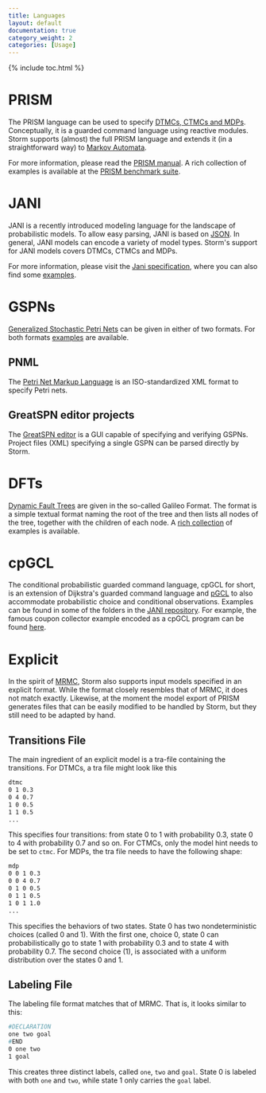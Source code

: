 ```yaml
---
title: Languages
layout: default
documentation: true
category_weight: 2
categories: [Usage]
---
```


{% include toc.html %}

# PRISM

The PRISM language can be used to specify [DTMCs, CTMCs and MDPs](documentation/usage/models.html). Conceptually, it is a guarded command language using reactive modules. Storm supports (almost) the full PRISM language and extends it (in a straightforward way) to [Markov Automata](documentation/usage/models.html).

For more information, please read the [PRISM manual](http://www.prismmodelchecker.org/manual/ThePRISMLanguage/Introduction). A rich collection of examples is available at the [PRISM benchmark suite](http://www.prismmodelchecker.org/benchmarks/).

# JANI

JANI is a recently introduced modeling language for the landscape of probabilistic models. To allow easy parsing, JANI is based on [JSON](http://www.json.org/). In general, JANI models can encode a variety of model types. Storm's support for JANI models covers DTMCs, CTMCs and MDPs.

For more information, please visit the [Jani specification](http://www.jani-spec.org), where you can also find some [examples](https://github.com/ahartmanns/jani-models/).

# GSPNs

[Generalized Stochastic Petri Nets](#) can be given in either of two formats. For both formats [examples](#) are available.

## PNML

The [Petri Net Markup Language](http://www.pnml.org/) is an ISO-standardized XML format to specify Petri nets.

## GreatSPN editor projects

The [GreatSPN editor](http://www.di.unito.it/~amparore/mc4cslta/editor.html) is a GUI capable of specifying and verifying GSPNs. Project files (XML) specifying a single GSPN can be parsed directly by Storm.

# DFTs

[Dynamic Fault Trees](#) are given in the so-called Galileo Format.
The format is a simple textual format naming the root of the tree and then lists all nodes of the tree, together with the children of each node. A [rich collection](https://github.com/moves-rwth/dft-examples) of examples is available.

# cpGCL

The conditional probabilistic guarded command language, cpGCL for short, is an extension of Dijkstra's guarded command language and [pGCL](http://www.sciencedirect.com/science/article/pii/S0167642396000196) to also accommodate probabilistic choice and conditional observations. Examples can be found in some of the folders in the [JANI repository](#jani). For example, the famous coupon collector example encoded as a cpGCL program can be found [here](https://github.com/ahartmanns/jani-models/blob/master/CouponCollector/MultiAllowed/coupon_m_03_02.pgcl).

# Explicit

In the spirit of [MRMC](http://www.mrmc-tool.org/), Storm also supports input models specified in an explicit format. While the format closely resembles that of MRMC, it does not match exactly. Likewise, at the moment the model export of PRISM generates files that can be easily modified to be handled by Storm, but they still need to be adapted by hand.

## Transitions File

The main ingredient of an explicit model is a tra-file containing the transitions. For DTMCs, a tra file might look like this

```bash
dtmc
0 1 0.3
0 4 0.7
1 0 0.5
1 1 0.5
...
```

This specifies four transitions: from state 0 to 1 with probability 0.3, state 0 to 4 with probability 0.7 and so on. For CTMCs, only the model hint needs to be set to ```ctmc```. For MDPs, the tra file needs to have the following shape:

```bash
mdp
0 0 1 0.3
0 0 4 0.7
0 1 0 0.5
0 1 1 0.5
1 0 1 1.0
...
```

This specifies the behaviors of two states. State 0 has two nondeterministic choices (called 0 and 1). With the first one, choice 0, state 0 can probabilistically go to state 1 with probability 0.3 and to state 4 with probability 0.7. The second choice (1), is associated with a uniform distribution over the states 0 and 1.

## Labeling File

The labeling file format matches that of MRMC. That is, it looks similar to this:

```bash
#DECLARATION
one two goal
#END
0 one two
1 goal
```

This creates three distinct labels, called ```one```, ```two``` and ```goal```. State 0 is labeled with both ```one``` and ```two```, while state 1 only carries the ```goal``` label.
